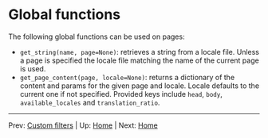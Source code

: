 # Global functions #

The following global functions can be used on pages:

* `get_string(name, page=None)`: retrieves a string from a locale file.
  Unless a page is specified the locale file matching the name of the current
  page is used.
* `get_page_content(page, locale=None)`: returns a dictionary of the content
  and params for the given page and locale. Locale defaults to the current one
  if not specified. Provided keys include `head`, `body`, `available_locales`
  and `translation_ratio`.

-----
Prev: [Custom filters](filters.md) | Up: [Home](../../README.md) | Next: [Home](../../README.md)
